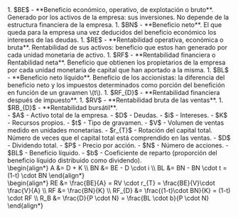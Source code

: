 <div class="grid" markdown>
<div markdown>
1. $BE$ - **Beneficio económico, operativo, de explotación o bruto**. Generado por los activos de la empresa: sus inversiones. No depende de la estructura financiera de la empresa.
1. $BN$ - **Beneficio neto**. El que queda para la empresa una vez deducidos del beneficio económico los intereses de las deudas.
1. $RE$ - **Rentabilidad operativa, económica o bruta**. Rentabilidad de sus activos: beneficio que estos han generado por cada unidad monetaria de activo.
1. $RF$ - **Rentabilidad financiera o Rentabilidad neta**. Beneficio que obtienen los propietarios de la empresa por cada unidad monetaria de capital que han aportado a la misma.
1. $BL$ - **Beneficio neto líquido**. Beneficio de los accionistas: la diferencia del beneficio neto y los impuestos determinados como porción del benefición en función de un gravamen \(t\).
1. $RF_{D}$ - **Rentabilidad financiera después de impuesto**.
1. $RV$ - **Rentabilidad bruta de las ventas**.
1. $RB_{D}$ - **Rentabilidad bursátil**.
</div>
<div markdown>
- $A$ - Activo total de la empresa.
- $D$ - Deudas.
- $i$ - Intereses.
- $K$ - Recursos propios.
- $t$ - Tipo de gravamen.
- $V$ - Volumen de ventas medido en unidades monetarias.
- $r_{T}$ - Rotación del capital total. Número de veces que el capital total está comprendido en las ventas.
- $D$ - Dividendo total.
- $P$ - Precio por acción.
- $N$ - Número de acciones.
- $BL$ - Beneficio líquido.
- $b$ - Coeficiente de reparto (proporción del beneficio líquido distribuido como dividendo).
</div>
</div>

<div class="grid" markdown>
<div markdown>
\begin{align*}
A &= D + K \\
BN &= BE - D \cdot i \\
BL &= BN - BN \cdot t = (1-t) \cdot BN
\end{align*}
</div>
<div markdown>
\begin{align*}
RE &= \frac{BE}{A} = RV \cdot r_{T} = \frac{BE}{V}\cdot \frac{V}{A} \\
RF &= \frac{BN}{K} \\
RF_{D} &= \frac{(1-t)\cdot BN}{K} = (1-t) \cdot RF \\
R_B &= \frac{D}{P \cdot N} = \frac{BL \cdot b}{P \cdot N}
\end{align*}
</div>
</div>
